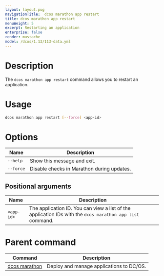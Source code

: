 ```yaml
---
layout: layout.pug
navigationTitle:  dcos marathon app restart
title: dcos marathon app restart
menuWeight: 5
excerpt: Restarting an application
enterprise: false
render: mustache
model: /dcos/1.13/113-data.yml
---
```



# Description

The `dcos marathon app restart` command allows you to restart an application.

# Usage

```bash
dcos marathon app restart [--force] <app-id>
```

# Options

| Name |  Description |
|---------|-------------|
| `--help`   |  Show this message and exit. |
| `--force`   |  Disable checks in Marathon during updates. |

## Positional arguments

| Name |  Description |
|---------|-------------|
| `<app-id>`   |  The application ID.  You can view a list of the application IDs with the `dcos marathon app list` command. |

# Parent command

| Command | Description |
|---------|-------------|
| [dcos marathon](/1.13/cli/command-reference/dcos-marathon/) | Deploy and manage applications to DC/OS. |


